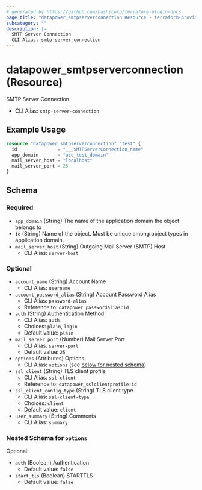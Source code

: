 ```yaml
---
# generated by https://github.com/hashicorp/terraform-plugin-docs
page_title: "datapower_smtpserverconnection Resource - terraform-provider-datapower"
subcategory: ""
description: |-
  SMTP Server Connection
  CLI Alias: smtp-server-connection
---
```


# datapower_smtpserverconnection (Resource)

SMTP Server Connection
  - CLI Alias: `smtp-server-connection`

## Example Usage

```terraform
resource "datapower_smtpserverconnection" "test" {
  id               = "___SMTPServerConnection_name"
  app_domain       = "acc_test_domain"
  mail_server_host = "localhost"
  mail_server_port = 25
}
```

<!-- schema generated by tfplugindocs -->
## Schema

### Required

- `app_domain` (String) The name of the application domain the object belongs to
- `id` (String) Name of the object. Must be unique among object types in application domain.
- `mail_server_host` (String) Outgoing Mail Server (SMTP) Host
  - CLI Alias: `server-host`

### Optional

- `account_name` (String) Account Name
  - CLI Alias: `username`
- `account_password_alias` (String) Account Password Alias
  - CLI Alias: `password-alias`
  - Reference to: `datapower_passwordalias:id`
- `auth` (String) Authentication Method
  - CLI Alias: `auth`
  - Choices: `plain`, `login`
  - Default value: `plain`
- `mail_server_port` (Number) Mail Server Port
  - CLI Alias: `server-port`
  - Default value: `25`
- `options` (Attributes) Options
  - CLI Alias: `options` (see [below for nested schema](#nestedatt--options))
- `ssl_client` (String) TLS client profile
  - CLI Alias: `ssl-client`
  - Reference to: `datapower_sslclientprofile:id`
- `ssl_client_config_type` (String) TLS client type
  - CLI Alias: `ssl-client-type`
  - Choices: `client`
  - Default value: `client`
- `user_summary` (String) Comments
  - CLI Alias: `summary`

<a id="nestedatt--options"></a>
### Nested Schema for `options`

Optional:

- `auth` (Boolean) Authentication
  - Default value: `false`
- `start_tls` (Boolean) STARTTLS
  - Default value: `false`
